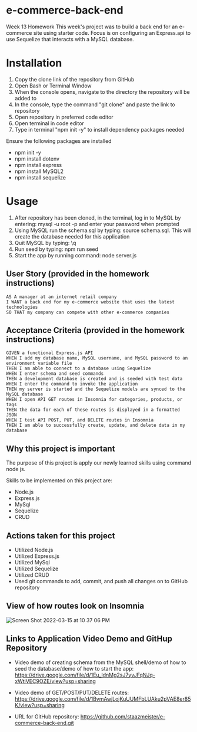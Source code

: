# e-commerce-back-end
Week 13 Homework
This week's project was to build a back end for an e-commerce site using starter code. Focus is on configuring an Express.api to use Sequelize that interacts with a MySQL database.

# Installation
1. Copy the clone link of the repository from GitHub
2. Open Bash or Terminal Window
3. When the console opens, navigate to the directory the repository will be added to
4. In the console, type the command "git clone" and paste the link to repository
5. Open repository in preferred code editor
6. Open terminal in code editor
7. Type in terminal "npm init -y" to install dependency packages needed

  Ensure the following packages are installed
- npm init -y
- npm install dotenv
- npm install express
- npm install MySQL2
- npm install sequelize



# Usage
1. After repository has been cloned, in the terminal, log in to MySQL by entering: mysql -u root -p and enter your password when prompted
2. Using MySQL run the schema.sql by typing: source schema.sql. This will create the database needed for this application
3. Quit MySQL by typing: \q
4. Run seed by typing: npm run seed
2. Start the app by running command: node server.js


## User Story (provided in the homework instructions)
```
AS A manager at an internet retail company
I WANT a back end for my e-commerce website that uses the latest technologies
SO THAT my company can compete with other e-commerce companies

```
## Acceptance Criteria (provided in the homework instructions)
```
GIVEN a functional Express.js API
WHEN I add my database name, MySQL username, and MySQL password to an environment variable file
THEN I am able to connect to a database using Sequelize
WHEN I enter schema and seed commands
THEN a development database is created and is seeded with test data
WHEN I enter the command to invoke the application
THEN my server is started and the Sequelize models are synced to the MySQL database
WHEN I open API GET routes in Insomnia for categories, products, or tags
THEN the data for each of these routes is displayed in a formatted JSON
WHEN I test API POST, PUT, and DELETE routes in Insomnia
THEN I am able to successfully create, update, and delete data in my database

```

## Why this project is important
The purpose of this project is apply our newly learned skills using command node js.

Skills to be implemented on this project are:
- Node.js 
- Express.js
- MySql
- Sequelize
- CRUD

## Actions taken for this project
- Utilized Node.js 
- Utilized Express.js
- Utilized MySql
- Utilized Sequelize
- Utilized CRUD
- Used git commands to add, commit, and push all changes on to GitHub repository

## View of how routes look on Insomnia

![Screen Shot 2022-03-15 at 10 37 06 PM](https://user-images.githubusercontent.com/94095220/158524033-bbb52404-e696-40da-87d1-1108195d62b0.png)



## Links to Application Video Demo and GitHup Repository
- Video demo of creating schema from the MySQL shell/demo of how to seed the database/demo of how to start the app: https://drive.google.com/file/d/1Eu_ldnMg2sJ7yvJFqNJq-xWtlVEC9OZE/view?usp=sharing
- Video demo of GET/POST/PUT/DELETE routes: https://drive.google.com/file/d/1BvmAwjLojKuUUMFbLUAku2pVAE8er85K/view?usp=sharing

- URL for GitHub repository: https://github.com/staazmeister/e-commerce-back-end.git
